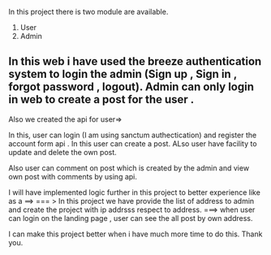 In this project there is two module are available.
1. User 
2. Admin

In this web i have used the breeze authentication system to login the admin (Sign up , Sign in , forgot password , logout). 
Admin can only login in web to create a post for the user .
-----------------------------------------------------------------------------------------------------------------

Also we created the api for user=> 

In this, user can login (I am using sanctum authectication) and register the account form api .
In this user can create a post. ALso user have facility to update and delete the own post.

Also user can comment on post which is created by the admin and view own post with comments by using api.


I will have implemented logic further in this project to better experience like as a ==> 
  === > In this project we have provide the list of address to admin and create the project with ip addrsss respect to address. 
 ===> when user can login on the landing page , user can see the all post by own address.

I can make this project better when i have much more time to do this.
Thank you.


